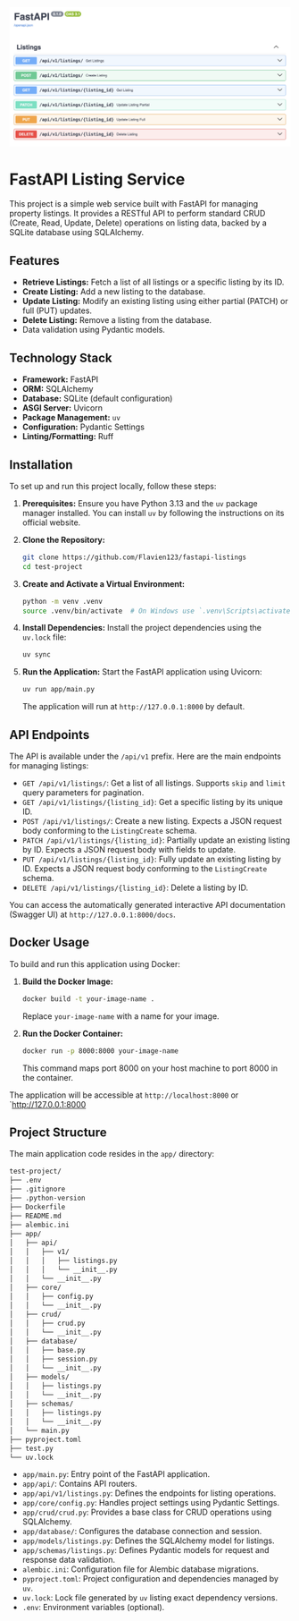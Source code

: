 ![Routers image](assets/routers.png)

# FastAPI Listing Service

This project is a simple web service built with FastAPI for managing property listings. It provides a RESTful API to perform standard CRUD (Create, Read, Update, Delete) operations on listing data, backed by a SQLite database using SQLAlchemy.

## Features

- **Retrieve Listings:** Fetch a list of all listings or a specific listing by its ID.
- **Create Listing:** Add a new listing to the database.
- **Update Listing:** Modify an existing listing using either partial (PATCH) or full (PUT) updates.
- **Delete Listing:** Remove a listing from the database.
- Data validation using Pydantic models.

## Technology Stack

- **Framework:** FastAPI
- **ORM:** SQLAlchemy
- **Database:** SQLite (default configuration)
- **ASGI Server:** Uvicorn
- **Package Management:** `uv`
- **Configuration:** Pydantic Settings
- **Linting/Formatting:** Ruff

## Installation

To set up and run this project locally, follow these steps:

1.  **Prerequisites:** Ensure you have Python 3.13 and the `uv` package manager installed. You can install `uv` by following the instructions on its official website.

2.  **Clone the Repository:**
    ```bash
    git clone https://github.com/Flavien123/fastapi-listings
    cd test-project
    ```

3.  **Create and Activate a Virtual Environment:**
    ```bash
    python -m venv .venv
    source .venv/bin/activate  # On Windows use `.venv\Scripts\activate`
    ```

4.  **Install Dependencies:**
    Install the project dependencies using the `uv.lock` file:
    ```bash
    uv sync
    ```

5.  **Run the Application:**
    Start the FastAPI application using Uvicorn:
    ```bash
    uv run app/main.py
    ```
    The application will run at `http://127.0.0.1:8000` by default.

## API Endpoints

The API is available under the `/api/v1` prefix. Here are the main endpoints for managing listings:

-   `GET /api/v1/listings/`: Get a list of all listings. Supports `skip` and `limit` query parameters for pagination.
-   `GET /api/v1/listings/{listing_id}`: Get a specific listing by its unique ID.
-   `POST /api/v1/listings/`: Create a new listing. Expects a JSON request body conforming to the `ListingCreate` schema.
-   `PATCH /api/v1/listings/{listing_id}`: Partially update an existing listing by ID. Expects a JSON request body with fields to update.
-   `PUT /api/v1/listings/{listing_id}`: Fully update an existing listing by ID. Expects a JSON request body conforming to the `ListingCreate` schema.
-   `DELETE /api/v1/listings/{listing_id}`: Delete a listing by ID.

You can access the automatically generated interactive API documentation (Swagger UI) at `http://127.0.0.1:8000/docs`.

## Docker Usage

To build and run this application using Docker:

1.  **Build the Docker Image:**
    ```bash
    docker build -t your-image-name .
    ```
    Replace `your-image-name` with a name for your image.

2.  **Run the Docker Container:**
    ```bash
    docker run -p 8000:8000 your-image-name
    ```
    This command maps port 8000 on your host machine to port 8000 in the container.

The application will be accessible at `http://localhost:8000` or `http://127.0.0.1:8000

## Project Structure

The main application code resides in the `app/` directory:

```/dev/null/path
test-project/
├── .env
├── .gitignore
├── .python-version
├── Dockerfile
├── README.md
├── alembic.ini
├── app/
│   ├── api/
│   │   ├── v1/
│   │   │   ├── listings.py
│   │   │   └── __init__.py
│   │   └── __init__.py
│   ├── core/
│   │   ├── config.py
│   │   └── __init__.py
│   ├── crud/
│   │   ├── crud.py
│   │   └── __init__.py
│   ├── database/
│   │   ├── base.py
│   │   ├── session.py
│   │   └── __init__.py
│   ├── models/
│   │   ├── listings.py
│   │   └── __init__.py
│   ├── schemas/
│   │   ├── listings.py
│   │   └── __init__.py
│   └── main.py
├── pyproject.toml
├── test.py
└── uv.lock
```

-   `app/main.py`: Entry point of the FastAPI application.
-   `app/api/`: Contains API routers.
-   `app/api/v1/listings.py`: Defines the endpoints for listing operations.
-   `app/core/config.py`: Handles project settings using Pydantic Settings.
-   `app/crud/crud.py`: Provides a base class for CRUD operations using SQLAlchemy.
-   `app/database/`: Configures the database connection and session.
-   `app/models/listings.py`: Defines the SQLAlchemy model for listings.
-   `app/schemas/listings.py`: Defines Pydantic models for request and response data validation.
-   `alembic.ini`: Configuration file for Alembic database migrations.
-   `pyproject.toml`: Project configuration and dependencies managed by `uv`.
-   `uv.lock`: Lock file generated by `uv` listing exact dependency versions.
-   `.env`: Environment variables (optional).
